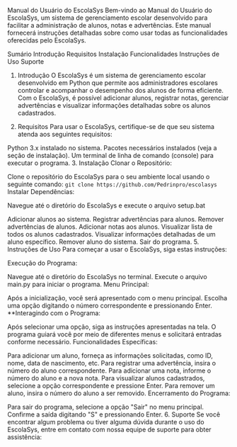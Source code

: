 Manual do Usuário do EscolaSys
Bem-vindo ao Manual do Usuário do EscolaSys, um sistema de gerenciamento escolar desenvolvido para facilitar a administração de alunos, notas e advertências. Este manual fornecerá instruções detalhadas sobre como usar todas as funcionalidades oferecidas pelo EscolaSys.

Sumário
Introdução
Requisitos
Instalação
Funcionalidades
Instruções de Uso
Suporte
1. Introdução
O EscolaSys é um sistema de gerenciamento escolar desenvolvido em Python que permite aos administradores escolares controlar e acompanhar o desempenho dos alunos de forma eficiente. Com o EscolaSys, é possível adicionar alunos, registrar notas, gerenciar advertências e visualizar informações detalhadas sobre os alunos cadastrados.

2. Requisitos
Para usar o EscolaSys, certifique-se de que seu sistema atenda aos seguintes requisitos:

Python 3.x instalado no sistema.
Pacotes necessários instalados (veja a seção de instalação).
Um terminal de linha de comando (console) para executar o programa.
3. Instalação
Clonar o Repositório:

Clone o repositório do EscolaSys para o seu ambiente local usando o seguinte comando:
```git clone https://github.com/Pedrinpro/escolasys```
Instalar Dependências:

Navegue até o diretório do EscolaSys e execute o arquivo setup.bat

Adicionar alunos ao sistema.
Registrar advertências para alunos.
Remover advertências de alunos.
Adicionar notas aos alunos.
Visualizar lista de todos os alunos cadastrados.
Visualizar informações detalhadas de um aluno específico.
Remover aluno do sistema.
Sair do programa.
5. Instruções de Uso
Para começar a usar o EscolaSys, siga estas instruções:

Execução do Programa:

Navegue até o diretório do EscolaSys no terminal.
Execute o arquivo main.py para iniciar o programa.
Menu Principal:

Após a inicialização, você será apresentado com o menu principal.
Escolha uma opção digitando o número correspondente e pressionando Enter.
**Interagindo com o Programa:

Após selecionar uma opção, siga as instruções apresentadas na tela.
O programa guiará você por meio de diferentes menus e solicitará entradas conforme necessário.
Funcionalidades Específicas:

Para adicionar um aluno, forneça as informações solicitadas, como ID, nome, data de nascimento, etc.
Para registrar uma advertência, insira o número do aluno correspondente.
Para adicionar uma nota, informe o número do aluno e a nova nota.
Para visualizar alunos cadastrados, selecione a opção correspondente e pressione Enter.
Para remover um aluno, insira o número do aluno a ser removido.
Encerramento do Programa:

Para sair do programa, selecione a opção "Sair" no menu principal.
Confirme a saída digitando "S" e pressionando Enter.
6. Suporte
Se você encontrar algum problema ou tiver alguma dúvida durante o uso do EscolaSys, entre em contato com nossa equipe de suporte para obter assistência:
